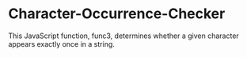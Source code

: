 # Character-Occurrence-Checker
 This JavaScript function, func3, determines whether a given character appears exactly once in a string. 
